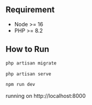 ## Requirement

-   Node >= 16
-   PHP >= 8.2

## How to Run

```sh
php artisan migrate
```

```sh
php artisan serve
```

```sh
npm run dev
```

running on http://localhost:8000
